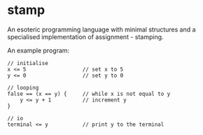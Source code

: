 # stamp
An esoteric programming language with minimal structures and a specialised implementation of assignment - stamping.

An example program:
```
// initialise
x <= 5                  // set x to 5
y <= 0                  // set y to 0

// looping
false == (x == y) {     // while x is not equal to y
    y <= y + 1          // increment y
}

// io
terminal <= y           // print y to the terminal
```
